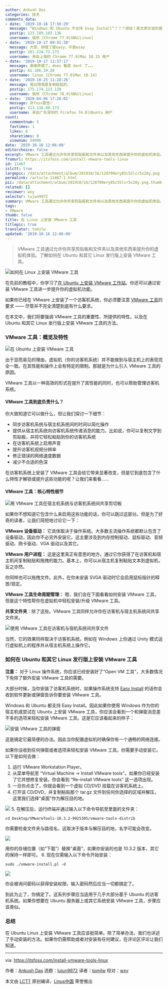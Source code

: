 ```yaml
---
author: Ankush Das
categories: 技术
comments_data:
- date: '2019-10-16 17:56:29'
  message: “Windows 和 Ubuntu 不支持 Esay Install”？？？胡说！英文原文说的是支持，怎么翻译成不支持了？
  postip: 123.189.103.136
  username: 愉欣 [Chrome 77.0|GNU/Linux]
- date: '2019-10-17 09:41:30'
  message: 大哥，拼错了是easy，不是esay
  postip: 101.224.73.173
  username: 来自上海的 Chrome 77.0|Mac 10.15 用户
- date: '2019-10-17 11:57:17'
  message: 谢谢弄错了。does 看成 dont 了。。。
  postip: 61.186.19.28
  username: linux [Chrome 77.0|Mac 10.14]
- date: '2019-10-25 11:28:26'
  message: 我记得我是复制粘贴的。
  postip: 175.174.113.120
  username: 愉欣 [Chrome 78.0|GNU/Linux]
- date: '2020-04-06 17:26:02'
  message: 非foss警告!
  postip: 113.116.60.173
  username: 来自广东深圳的 Firefox 74.0|Ubuntu 用户
count:
  commentnum: 5
  favtimes: 1
  likes: 0
  sharetimes: 0
  viewnum: 34996
date: '2019-10-16 12:06:00'
editorchoice: false
excerpt: VMware 工具通过允许你共享剪贴板和文件夹以及其他东西来提升你的虚拟机体验。
fromurl: https://itsfoss.com/install-vmware-tools-linux
id: 11467
islctt: true
largepic: /data/attachment/album/201910/16/120700ery85c55lcr5x28y.png
permalink: /article-11467-1.html
pic: /data/attachment/album/201910/16/120700ery85c55lcr5x28y.png.thumb.jpg
related: []
reviewer: wxy
selector: lujun9972
summary: VMware 工具通过允许你共享剪贴板和文件夹以及其他东西来提升你的虚拟机体验。
tags:
- VMware
thumb: false
title: 在 Linux 上安装 VMware 工具
titlepic: true
translator: tomjlw
updated: '2019-10-16 12:06:00'
---
```



> 
> VMware 工具通过允许你共享剪贴板和文件夹以及其他东西来提升你的虚拟机体验。了解如何在 Ubuntu 和其它 Linux 发行版上安装 VMware 工具。
> 
> 
> 


![如何在 Linux 上安装 VMware 工具](/data/attachment/album/201910/16/120700ery85c55lcr5x28y.png)


在先前的教程中，你学习了[在 Ubuntu 上安装 VMware 工作站](https://itsfoss.com/install-vmware-player-ubuntu-1310/)。你还可以通过安装 VMware 工具进一步提升你的虚拟机功能。


如果你已经在 VMware 上安装了一个访客机系统，你必须要注意 [VMware 工具](https://kb.vmware.com/s/article/340)的要求 —— 尽管并不完全清楚到底有什么要求。


在本文中，我们将要强调 VMware 工具的重要性、所提供的特性，以及在 Ubuntu 和其它 Linux 发行版上安装 VMware 工具的方法。


### VMware 工具：概览及特性


![在 Ubuntu 上安装 VMware 工具](/data/attachment/album/201910/16/120702zneuuly1ues4jf46.jpg)


出于显而易见的理由，虚拟机（你的访客机系统）并不能做到与宿主机上的表现完全一致。在其性能和操作上会有特定的限制。那就是为什么引入 VMware 工具的原因。


VMware 工具以一种高效的形式在提升了其性能的同时，也可以帮助管理访客机系统。


#### VMware 工具到底负责什么？


你大致知道它可以做什么，但让我们探讨一下细节：


* 同步访客机系统与宿主机系统间的时间以简化操作
* 提供从宿主机系统向访客机系统传递消息的能力。比如说，你可以复制文字到剪贴板，并将它轻松粘贴到你的访客机系统
* 在访客机系统上启用声音
* 提升访客机视频分辨率
* 修正错误的网络速度数据
* 减少不合适的色深


在访客机系统上安装了 VMware 工具会给它带来显著改变，但是它到底包含了什么特性才解锁或提升这些功能的呢？让我们来看看……


#### VMware 工具：核心特性细节


![用 VMware 工具在宿主机系统与访客机系统间共享剪切板](/data/attachment/album/201910/16/120714gdcjtg8pprhjgd8y.gif)


如果你不想知道它包含什么来启用这些功能的话，你可以跳过这部分。但是为了好奇的读者，让我们简短地讨论它一下：


**VMware 设备驱动：** 它具体取决于操作系统。大多数主流操作系统都默认包含了设备驱动，因此你不必另外安装它。这主要涉及到内存控制驱动、鼠标驱动、音频驱动、网卡驱动、VGA 驱动以及其它。


**VMware 用户进程：** 这是这里真正有意思的地方。通过它你获得了在访客机和宿主机间复制粘贴和拖拽的能力。基本上，你可以从宿主机复制粘贴文本到虚拟机，反之亦然。


你同样也可以拖拽文件。此外，在你未安装 SVGA 驱动时它会启用鼠标指针的释放/锁定。


**VMware 工具生命周期管理：** 嗯，我们会在下面看看如何安装 VMware 工具，但是这个特性帮你在虚拟机中轻松安装/升级 VMware 工具。


**共享文件夹**：除了这些。VMware 工具同样允许你在访客机与宿主机系统间共享文件夹。


![使用 VMware 工具在访客机与宿机系统间共享文件](/data/attachment/album/201910/16/120721fnoq3ggntdzzqizq.jpg)


当然，它的效果同样取决于访客机系统。例如在 Windows 上你通过 Unity 模式运行虚拟机上的程序并从宿主机系统上操作它。


### 如何在 Ubuntu 和其它 Linux 发行版上安装 VMware 工具


**注意：** 对于 Linux 操作系统，你应该已经安装好了“Open VM 工具”，大多数情况下免除了额外安装 VMware 工具的需要。


大部分时候，当你安装了访客机系统时，如果操作系统支持 [Easy Install](https://docs.vmware.com/en/VMware-Workstation-Player-for-Linux/15.0/com.vmware.player.linux.using.doc/GUID-3F6B9D0E-6CFC-4627-B80B-9A68A5960F60.html) 的话你会收到软件更新或弹窗告诉你要安装 VMware 工具。


Windows 和 Ubuntu 都支持 Easy Install。因此如果你使用 Windows 作为你的宿主机或尝试在 Ubuntu 上安装 VMware 工具，你应该会看到一个和弹窗消息差不多的选项来轻松安装 VMware 工具。这是它应该看起来的样子：


![安装 VMware 工具的弹窗](/data/attachment/album/201910/16/120722zziw4mihb4ieqdu4.jpg)


这是搞定它最简便的办法。因此当你配置虚拟机时确保你有一个通畅的网络连接。


如果你没收到任何弹窗或者选项来轻松安装 VMware 工具。你需要手动安装它。以下是如何去做：


1. 运行 VMware Workstation Player。
2. 从菜单导航至 “Virtual Machine -> Install VMware tools”。如果你已经安装了它并想修复安装，你会看到 “Re-install VMware tools” 这一选项出现。
3. 一旦你点击了，你就会看到一个虚拟 CD/DVD 挂载在访客机系统上。
4. 打开该 CD/DVD，并复制粘贴那个 tar.gz 文件到任何你选择的区域并解压，这里我们选择“桌面”作为解压目的地。


![](/data/attachment/album/201910/16/120725wxyde8yx8ydhkd3c.jpg)
5. 在解压后，运行终端并通过输入以下命令导航至里面的文件夹：



```
cd Desktop/VMwareTools-10.3.2-9925305/vmware-tools-distrib
```

你需要检查文件夹与路径名，这取决于版本与解压目的地，名字可能会改变。


![](/data/attachment/album/201910/16/120726qc677ap7z00p76ii.jpg)


用你的存储位置（如“下载”）替换“桌面”，如果你安装的也是 10.3.2 版本，其它的保持一样即可。
6. 现在仅需输入以下命令开始安装：



```
sudo ./vmware-install.pl -d
```

![](/data/attachment/album/201910/16/120728idnry96yawdqh2tw.jpg)


你会被询问密码以获得安装权限，输入密码然后应当一切都搞定了。


到此为止了，你搞定了。这系列步骤应当适用于几乎大部分基于 Ubuntu 的访客机系统。如果你想要在 Ubuntu 服务器上或其它系统安装 VMware 工具，步骤应该类似。


### 总结


在 Ubuntu Linux 上安装 VMware 工具应该挺简单。除了简单办法，我们也详述了手动安装的方法。如果你仍需帮助或者对安装有任何建议，在评论区评论让我们知道。




---


via: <https://itsfoss.com/install-vmware-tools-linux>


作者：[Ankush Das](https://itsfoss.com/author/ankush/) 选题：[lujun9972](https://github.com/lujun9972) 译者：[tomjlw](https://github.com/tomjlw) 校对：[wxy](https://github.com/wxy)


本文由 [LCTT](https://github.com/LCTT/TranslateProject) 原创编译，[Linux中国](https://linux.cn/) 荣誉推出